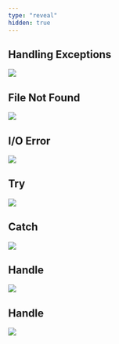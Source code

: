 ```yaml
---
type: "reveal"
hidden: true
---
```


<section>
	<h2>Handling Exceptions</h2>
	<img class="stretch plain" src="/images/10-except/8.4.handle.png">
</section>
<section>
	<h2>File Not Found</h2>
	<img class="stretch plain" src="/images/10-except/8.4.nofile.png">
</section>
<section>
	<h2>I/O Error</h2>
	<img class="stretch plain" src="/images/10-except/8.4.ioerror.png">
</section>
<section>
	<h2>Try</h2>
	<img class="stretch plain" src="/images/10-except/8.4.try1.png">
</section>
<section>
	<h2>Catch</h2>
	<img class="stretch plain" src="/images/10-except/8.4.try2.png">
</section>
<section>
	<h2>Handle</h2>
	<img class="stretch plain" src="/images/10-except/8.4.try.png">
</section>
<section>
	<h2>Handle</h2>
	<img class="stretch plain" src="/images/10-except/8.4.catch.png">
</section>
